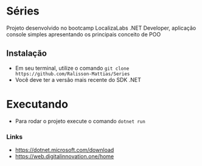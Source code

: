 # Séries
Projeto desenvolvido no bootcamp LocalizaLabs .NET Developer, aplicação console simples apresentando os principais conceito de POO

## Instalação
* Em seu terminal, utilize o comando `git clone https://github.com/Ralisson-Mattias/Series`
* Você deve ter a versão mais recente do SDK .NET

# Executando
* Para rodar o projeto execute o comando `dotnet run`

### Links
* https://dotnet.microsoft.com/download
* https://web.digitalinnovation.one/home
